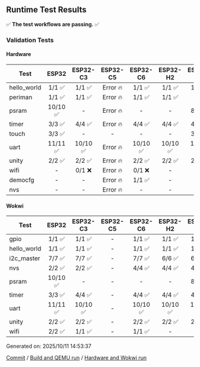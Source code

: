 ## Runtime Test Results

:white_check_mark: **The test workflows are passing.** :white_check_mark:

### Validation Tests

#### Hardware

Test|ESP32|ESP32-C3|ESP32-C5|ESP32-C6|ESP32-H2|ESP32-P4|ESP32-S2|ESP32-S3
-|:-:|:-:|:-:|:-:|:-:|:-:|:-:|:-:
hello_world|1/1 :white_check_mark:|1/1 :white_check_mark:|Error :fire:|1/1 :white_check_mark:|1/1 :white_check_mark:|1/1 :white_check_mark:|1/1 :white_check_mark:|1/1 :white_check_mark:
periman|1/1 :white_check_mark:|1/1 :white_check_mark:|Error :fire:|1/1 :white_check_mark:|1/1 :white_check_mark:|-|1/1 :white_check_mark:|1/1 :white_check_mark:
psram|10/10 :white_check_mark:|-|Error :fire:|-|-|8/8 :white_check_mark:|10/10 :white_check_mark:|10/10 :white_check_mark:
timer|3/3 :white_check_mark:|4/4 :white_check_mark:|Error :fire:|4/4 :white_check_mark:|4/4 :white_check_mark:|4/4 :white_check_mark:|4/4 :white_check_mark:|4/4 :white_check_mark:
touch|3/3 :white_check_mark:|-|-|-|-|3/3 :white_check_mark:|3/3 :white_check_mark:|3/3 :white_check_mark:
uart|11/11 :white_check_mark:|10/10 :white_check_mark:|Error :fire:|10/10 :white_check_mark:|10/10 :white_check_mark:|10/10 :white_check_mark:|11/11 :white_check_mark:|10/10 :white_check_mark:
unity|2/2 :white_check_mark:|2/2 :white_check_mark:|Error :fire:|2/2 :white_check_mark:|2/2 :white_check_mark:|2/2 :white_check_mark:|2/2 :white_check_mark:|2/2 :white_check_mark:
wifi|-|0/1 :x:|Error :fire:|0/1 :x:|-|-|-|-
democfg|-|-|Error :fire:|1/1 :white_check_mark:|-|-|1/1 :white_check_mark:|1/1 :white_check_mark:
nvs|-|-|Error :fire:|-|-|-|-|-

#### Wokwi

Test|ESP32|ESP32-C3|ESP32-C5|ESP32-C6|ESP32-H2|ESP32-P4|ESP32-S2|ESP32-S3
-|:-:|:-:|:-:|:-:|:-:|:-:|:-:|:-:
gpio|1/1 :white_check_mark:|1/1 :white_check_mark:|-|1/1 :white_check_mark:|1/1 :white_check_mark:|1/1 :white_check_mark:|1/1 :white_check_mark:|1/1 :white_check_mark:
hello_world|1/1 :white_check_mark:|1/1 :white_check_mark:|-|1/1 :white_check_mark:|1/1 :white_check_mark:|1/1 :white_check_mark:|1/1 :white_check_mark:|1/1 :white_check_mark:
i2c_master|7/7 :white_check_mark:|7/7 :white_check_mark:|-|7/7 :white_check_mark:|6/6 :white_check_mark:|6/6 :white_check_mark:|7/7 :white_check_mark:|7/7 :white_check_mark:
nvs|2/2 :white_check_mark:|2/2 :white_check_mark:|-|4/4 :white_check_mark:|4/4 :white_check_mark:|4/4 :white_check_mark:|2/2 :white_check_mark:|3/3 :white_check_mark:
psram|10/10 :white_check_mark:|-|-|-|-|8/8 :white_check_mark:|10/10 :white_check_mark:|10/10 :white_check_mark:
timer|3/3 :white_check_mark:|4/4 :white_check_mark:|-|4/4 :white_check_mark:|4/4 :white_check_mark:|4/4 :white_check_mark:|4/4 :white_check_mark:|4/4 :white_check_mark:
uart|11/11 :white_check_mark:|10/10 :white_check_mark:|-|10/10 :white_check_mark:|10/10 :white_check_mark:|10/10 :white_check_mark:|10/10 :white_check_mark:|10/10 :white_check_mark:
unity|2/2 :white_check_mark:|2/2 :white_check_mark:|-|2/2 :white_check_mark:|2/2 :white_check_mark:|2/2 :white_check_mark:|2/2 :white_check_mark:|2/2 :white_check_mark:
wifi|2/2 :white_check_mark:|1/1 :white_check_mark:|-|1/1 :white_check_mark:|-|-|2/2 :white_check_mark:|3/3 :white_check_mark:


Generated on: 2025/10/11 14:53:37

[Commit](https://github.com/lucasssvaz/arduino-esp32/commit/4a68204775bd7bec530562f3b9640875644c8f9f) / [Build and QEMU run](https://github.com/lucasssvaz/arduino-esp32/actions/runs/18430176493) / [Hardware and Wokwi run](https://github.com/lucasssvaz/arduino-esp32/actions/runs/18430309200)
